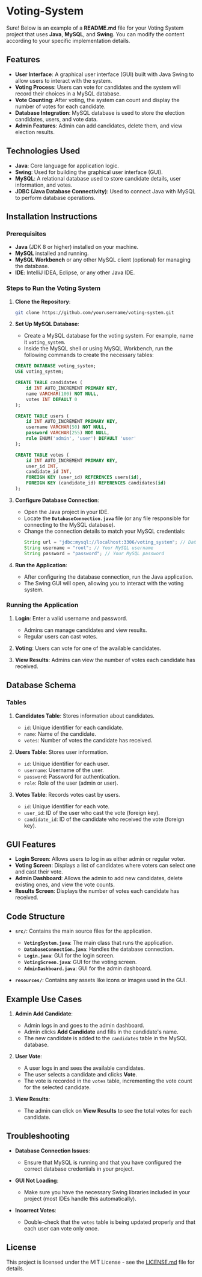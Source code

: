 # Voting-System

Sure! Below is an example of a **README.md** file for your Voting System project that uses **Java**, **MySQL**, and **Swing**. You can modify the content according to your specific implementation details.

## Features

- **User Interface**: A graphical user interface (GUI) built with Java Swing to allow users to interact with the system.
- **Voting Process**: Users can vote for candidates and the system will record their choices in a MySQL database.
- **Vote Counting**: After voting, the system can count and display the number of votes for each candidate.
- **Database Integration**: MySQL database is used to store the election candidates, users, and vote data.
- **Admin Features**: Admin can add candidates, delete them, and view election results.
  
## Technologies Used

- **Java**: Core language for application logic.
- **Swing**: Used for building the graphical user interface (GUI).
- **MySQL**: A relational database used to store candidate details, user information, and votes.
- **JDBC (Java Database Connectivity)**: Used to connect Java with MySQL to perform database operations.

## Installation Instructions

### Prerequisites

- **Java** (JDK 8 or higher) installed on your machine.
- **MySQL** installed and running.
- **MySQL Workbench** or any other MySQL client (optional) for managing the database.
- **IDE**: IntelliJ IDEA, Eclipse, or any other Java IDE.

### Steps to Run the Voting System

1. **Clone the Repository**:
   ```bash
   git clone https://github.com/yourusername/voting-system.git
   ```

2. **Set Up MySQL Database**:
   - Create a MySQL database for the voting system. For example, name it `voting_system`.
   - Inside the MySQL shell or using MySQL Workbench, run the following commands to create the necessary tables:
   
   ```sql
   CREATE DATABASE voting_system;
   USE voting_system;

   CREATE TABLE candidates (
       id INT AUTO_INCREMENT PRIMARY KEY,
       name VARCHAR(100) NOT NULL,
       votes INT DEFAULT 0
   );

   CREATE TABLE users (
       id INT AUTO_INCREMENT PRIMARY KEY,
       username VARCHAR(50) NOT NULL,
       password VARCHAR(255) NOT NULL,
       role ENUM('admin', 'user') DEFAULT 'user'
   );

   CREATE TABLE votes (
       id INT AUTO_INCREMENT PRIMARY KEY,
       user_id INT,
       candidate_id INT,
       FOREIGN KEY (user_id) REFERENCES users(id),
       FOREIGN KEY (candidate_id) REFERENCES candidates(id)
   );
   ```

3. **Configure Database Connection**:
   - Open the Java project in your IDE.
   - Locate the **`DatabaseConnection.java`** file (or any file responsible for connecting to the MySQL database).
   - Change the connection details to match your MySQL credentials:
     ```java
     String url = "jdbc:mysql://localhost:3306/voting_system"; // Database URL
     String username = "root"; // Your MySQL username
     String password = "password"; // Your MySQL password
     ```

4. **Run the Application**:
   - After configuring the database connection, run the Java application.
   - The Swing GUI will open, allowing you to interact with the voting system.

### Running the Application

1. **Login**: Enter a valid username and password. 
   - Admins can manage candidates and view results.
   - Regular users can cast votes.
   
2. **Voting**: Users can vote for one of the available candidates.
   
3. **View Results**: Admins can view the number of votes each candidate has received.

## Database Schema

### Tables

1. **Candidates Table**: Stores information about candidates.
   - `id`: Unique identifier for each candidate.
   - `name`: Name of the candidate.
   - `votes`: Number of votes the candidate has received.

2. **Users Table**: Stores user information.
   - `id`: Unique identifier for each user.
   - `username`: Username of the user.
   - `password`: Password for authentication.
   - `role`: Role of the user (admin or user).

3. **Votes Table**: Records votes cast by users.
   - `id`: Unique identifier for each vote.
   - `user_id`: ID of the user who cast the vote (foreign key).
   - `candidate_id`: ID of the candidate who received the vote (foreign key).

## GUI Features

- **Login Screen**: Allows users to log in as either admin or regular voter.
- **Voting Screen**: Displays a list of candidates where voters can select one and cast their vote.
- **Admin Dashboard**: Allows the admin to add new candidates, delete existing ones, and view the vote counts.
- **Results Screen**: Displays the number of votes each candidate has received.

## Code Structure

- **`src/`**: Contains the main source files for the application.
  - **`VotingSystem.java`**: The main class that runs the application.
  - **`DatabaseConnection.java`**: Handles the database connection.
  - **`Login.java`**: GUI for the login screen.
  - **`VotingScreen.java`**: GUI for the voting screen.
  - **`AdminDashboard.java`**: GUI for the admin dashboard.
  
- **`resources/`**: Contains any assets like icons or images used in the GUI.

## Example Use Cases

1. **Admin Add Candidate**:
   - Admin logs in and goes to the admin dashboard.
   - Admin clicks **Add Candidate** and fills in the candidate's name.
   - The new candidate is added to the `candidates` table in the MySQL database.

2. **User Vote**:
   - A user logs in and sees the available candidates.
   - The user selects a candidate and clicks **Vote**.
   - The vote is recorded in the `votes` table, incrementing the vote count for the selected candidate.

3. **View Results**:
   - The admin can click on **View Results** to see the total votes for each candidate.

## Troubleshooting

- **Database Connection Issues**:
   - Ensure that MySQL is running and that you have configured the correct database credentials in your project.

- **GUI Not Loading**:
   - Make sure you have the necessary Swing libraries included in your project (most IDEs handle this automatically).

- **Incorrect Votes**:
   - Double-check that the `votes` table is being updated properly and that each user can vote only once.

## License

This project is licensed under the MIT License - see the [LICENSE.md](LICENSE.md) file for details.
